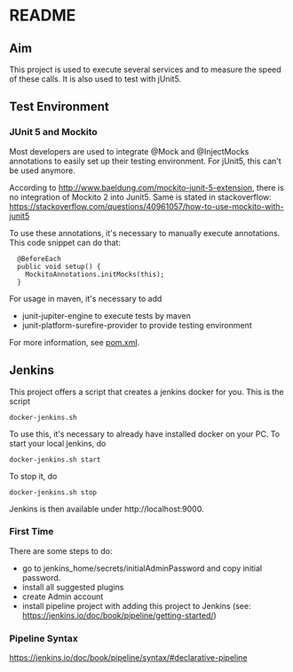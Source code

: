 # README

## Aim
This project is used to execute several services and to measure the
speed of these calls. It is also used to test with jUnit5.

## Test Environment

### JUnit 5 and Mockito
Most developers are used to integrate @Mock and @InjectMocks annotations
to easily set up their testing environment. For jUnit5, this can't be used
anymore.

According to http://www.baeldung.com/mockito-junit-5-extension, there is no
integration of Mockito 2 into Junit5. Same is stated in stackoverflow:
https://stackoverflow.com/questions/40961057/how-to-use-mockito-with-junit5

To use these annotations, it's necessary to manually execute annotations.
This code snippet can do that:

```
  @BeforeEach
  public void setup() {
    MockitoAnnotations.initMocks(this);
  }
```

For usage in maven, it's necessary to add
* junit-jupiter-engine to execute tests by maven
* junit-platform-surefire-provider to provide testing environment

For more information, see [pom.xml](pom.xml).

## Jenkins

This project offers a script that creates a jenkins docker for you. This is the script

    docker-jenkins.sh
    
To use this, it's necessary to already have installed docker on your PC. To start your
local jenkins, do

    docker-jenkins.sh start
    
To stop it, do

    docker-jenkins.sh stop
    
Jenkins is then available under http://localhost:9000. 

### First Time
There are some steps to do:
* go to jenkins_home/secrets/initialAdminPassword and copy initial password.
* install all suggested plugins
* create Admin account
* install pipeline project with adding this project to Jenkins (see: https://jenkins.io/doc/book/pipeline/getting-started/)

### Pipeline Syntax

https://jenkins.io/doc/book/pipeline/syntax/#declarative-pipeline